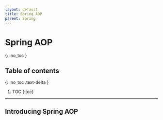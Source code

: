 ```yaml
---
layout: default
title: Spring AOP
parent: Spring
---
```


# Spring AOP
{: .no_toc }

## Table of contents
{: .no_toc .text-delta }

1. TOC
{:toc}

---

##  Introducing Spring AOP